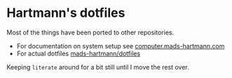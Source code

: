 # Hartmann's dotfiles

Most of the things have been ported to other repositories. 

- For documentation on system setup see [computer.mads-hartmann.com](https://github.com/mads-hartmann/computer.mads-hartmann.com)
- For actual dotfiles [mads-hartmann/dotfiles](https://github.com/mads-hartmann/dotfiles)

Keeping `literate` around for a bit still until I move the rest over.
